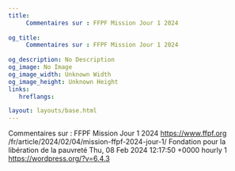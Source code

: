 ```yaml
---
title: 
     Commentaires sur : FFPF Mission Jour 1 2024
    
og_title: 
     Commentaires sur : FFPF Mission Jour 1 2024
    
og_description: No Description
og_image: No Image
og_image_width: Unknown Width
og_image_height: Unknown Height
links:
   hreflangs:

layout: layouts/base.html
---
```

Commentaires sur : FFPF Mission Jour 1 2024  https://www.ffpf.org
/fr/article/2024/02/04/mission-ffpf-2024-jour-1/  Fondation pour la libération
de la pauvreté  Thu, 08 Feb 2024 12:17:50 +0000  hourly  1
https://wordpress.org/?v=6.4.3

